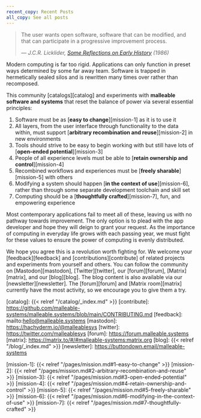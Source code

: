 ```yaml
---
recent_copy: Recent Posts
all_copy: See all posts
---
```


> The user wants open software, software that can be modified, and that can
> participate in a progressive improvement process.
> <p><cite>— J.C.R. Licklider, <a href="https://youtu.be/SN--t9jXQc0?t=2100">Some Reflections on Early History</a> (1986)</cite></p>

Modern computing is far too rigid. Applications can only function in preset ways
determined by some far away team. Software is trapped in hermetically sealed
silos and is rewritten many times over rather than recomposed.

This community [catalogs][catalog] and experiments with **malleable software and
systems** that reset the balance of power via several essential principles:

1. Software must be as [**easy to change**][mission-1] as it is to use it
2. All layers, from the user interface through functionality to the data within,
   must support [**arbitrary recombination and reuse**][mission-2] in new
   environments
3. Tools should strive to be easy to begin working with but still have lots of
   [**open-ended potential**][mission-3]
4. People of all experience levels must be able to [**retain ownership and
   control**][mission-4]
5. Recombined workflows and experiences must be [**freely sharable**][mission-5]
   with others
6. Modifying a system should happen [**in the context of use**][mission-6],
   rather than through some separate development toolchain and skill set
7. Computing should be a [**thoughtfully crafted**][mission-7], fun, and
   empowering experience

Most contemporary applications fail to meet all of these, leaving us with no
pathway towards improvement. The only option is to plead with the app developer
and hope they will deign to grant your request. As the importance of computing
in everyday life grows with each passing year, we must fight for these values to
ensure the power of computing is evenly distributed.

We hope you agree this is a revolution worth fighting for. We welcome your
[feedback][feedback] and [contributions][contribute] of related projects and
experiments from yourself and others. You can follow the community on
[Mastodon][mastodon], [Twitter][twitter], our [forum][forum], [Matrix][matrix],
and our [blog][blog]. The blog content is also available via our
[newsletter][newsletter]. The [forum][forum] and [Matrix room][matrix] currently
have the most activity, so we encourage you to give them a try.

[catalog]: {{< relref "/catalog/_index.md" >}}
[contribute]: https://github.com/malleable-systems/malleable.systems/blob/main/CONTRIBUTING.md
[feedback]: mailto:hello@malleable.systems
[mastodon]: https://hachyderm.io/@malleablesys
[twitter]: https://twitter.com/malleablesys
[forum]: https://forum.malleable.systems
[matrix]: https://matrix.to/#/#malleable-systems:matrix.org
[blog]: {{< relref "/blog/_index.md" >}}
[newsletter]: https://buttondown.email/malleable-systems

[mission-1]: {{< relref "/pages/mission.md#1-easy-to-change" >}}
[mission-2]: {{< relref "/pages/mission.md#2-arbitrary-recombination-and-reuse" >}}
[mission-3]: {{< relref "/pages/mission.md#3-open-ended-potential" >}}
[mission-4]: {{< relref "/pages/mission.md#4-retain-ownership-and-control" >}}
[mission-5]: {{< relref "/pages/mission.md#5-freely-sharable" >}}
[mission-6]: {{< relref "/pages/mission.md#6-modifying-in-the-context-of-use" >}}
[mission-7]: {{< relref "/pages/mission.md#7-thoughtfully-crafted" >}}
